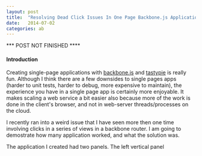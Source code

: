 ```yaml
---
layout: post
title:  "Resolving Dead Click Issues In One Page Backbone.js Applications"
date:   2014-07-02
categories: ab
---
```


*** POST NOT FINISHED ****

#### Introduction

Creating single-page applications with [backbone.js]() and [tastypie]() is really fun. Although I think there are a few downsides to single pages apps (harder to unit tests, harder to debug, more expensive to maintain), the experience you have in a single page app is certainly more enjoyable. It makes scaling a web service a bit easier also because more of the work is done in the client's browser, and not in web-server threads/processes on the cloud.

I recently ran into a weird issue that I have seen more then one time involving clicks in a series of views in a backbone
router. I am going to demostrate how many application worked, and what the solution was. 

The application I created had two panels. The left vertical panel